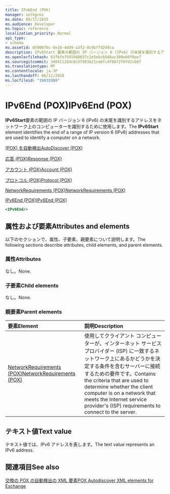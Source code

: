```yaml
---
title: IPv6End (POX)
manager: sethgros
ms.date: 09/17/2015
ms.audience: Developer
ms.topic: reference
localization_priority: Normal
api_type:
- schema
ms.assetid: 85906f6c-4e16-4dd9-a3f2-0c9bffd249ca
description: IPv6Start 要素の範囲の IP バージョン 6 (IPv6) の末尾を識別するアドレスをネットワーク上のコンピューターを識別するために使用します。
ms.openlocfilehash: 61fbfe75919d8037c2e5ebcb588ac309e60f0ae7
ms.sourcegitcommit: 34041125dc8c5f993b21cebfc4f8b72f0fd2cb6f
ms.translationtype: MT
ms.contentlocale: ja-JP
ms.lasthandoff: 06/11/2018
ms.locfileid: "19831988"
---
```

# <a name="ipv6end-pox"></a><span data-ttu-id="7aa52-103">IPv6End (POX)</span><span class="sxs-lookup"><span data-stu-id="7aa52-103">IPv6End (POX)</span></span>

<span data-ttu-id="7aa52-104">**IPv6Start**要素の範囲の IP バージョン 6 (IPv6) の末尾を識別するアドレスをネットワーク上のコンピューターを識別するために使用します。</span><span class="sxs-lookup"><span data-stu-id="7aa52-104">The **IPv6Start** element identifies the end of a range of IP version 6 (IPv6) addresses that are used to identify a computer on a network.</span></span> 
  
[<span data-ttu-id="7aa52-105">(POX) を自動検出</span><span class="sxs-lookup"><span data-stu-id="7aa52-105">AutoDiscover (POX)</span></span>](autodiscover-pox.md)
  
[<span data-ttu-id="7aa52-106">応答 (POX)</span><span class="sxs-lookup"><span data-stu-id="7aa52-106">Response (POX)</span></span>](response-pox.md)
  
[<span data-ttu-id="7aa52-107">アカウント (POX)</span><span class="sxs-lookup"><span data-stu-id="7aa52-107">Account (POX)</span></span>](account-pox.md)
  
[<span data-ttu-id="7aa52-108">プロトコル (POX)</span><span class="sxs-lookup"><span data-stu-id="7aa52-108">Protocol (POX)</span></span>](protocol-pox.md)
  
[<span data-ttu-id="7aa52-109">NetworkRequirements (POX)</span><span class="sxs-lookup"><span data-stu-id="7aa52-109">NetworkRequirements (POX)</span></span>](networkrequirements-pox.md)
  
[<span data-ttu-id="7aa52-110">IPv6End (POX)</span><span class="sxs-lookup"><span data-stu-id="7aa52-110">IPv6End (POX)</span></span>](ipv6end-pox.md)
  
```xml
<IPv6End/>
```

## <a name="attributes-and-elements"></a><span data-ttu-id="7aa52-111">属性および要素</span><span class="sxs-lookup"><span data-stu-id="7aa52-111">Attributes and elements</span></span>

<span data-ttu-id="7aa52-112">以下のセクションで、属性、子要素、親要素について説明します。</span><span class="sxs-lookup"><span data-stu-id="7aa52-112">The following sections describe attributes, child elements, and parent elements.</span></span>
  
### <a name="attributes"></a><span data-ttu-id="7aa52-113">属性</span><span class="sxs-lookup"><span data-stu-id="7aa52-113">Attributes</span></span>

<span data-ttu-id="7aa52-114">なし。</span><span class="sxs-lookup"><span data-stu-id="7aa52-114">None.</span></span>
  
### <a name="child-elements"></a><span data-ttu-id="7aa52-115">子要素</span><span class="sxs-lookup"><span data-stu-id="7aa52-115">Child elements</span></span>

<span data-ttu-id="7aa52-116">なし。</span><span class="sxs-lookup"><span data-stu-id="7aa52-116">None.</span></span>
  
### <a name="parent-elements"></a><span data-ttu-id="7aa52-117">親要素</span><span class="sxs-lookup"><span data-stu-id="7aa52-117">Parent elements</span></span>

|<span data-ttu-id="7aa52-118">**要素**</span><span class="sxs-lookup"><span data-stu-id="7aa52-118">**Element**</span></span>|<span data-ttu-id="7aa52-119">**説明**</span><span class="sxs-lookup"><span data-stu-id="7aa52-119">**Description**</span></span>|
|:-----|:-----|
|[<span data-ttu-id="7aa52-120">NetworkRequirements (POX)</span><span class="sxs-lookup"><span data-stu-id="7aa52-120">NetworkRequirements (POX)</span></span>](networkrequirements-pox.md) <br/> |<span data-ttu-id="7aa52-121">使用してクライアント コンピューターが、インターネット サービス プロバイダー (ISP) に一致するネットワーク上にあるかどうかを決定する条件を含むサーバーに接続するための要件です。</span><span class="sxs-lookup"><span data-stu-id="7aa52-121">Contains the criteria that are used to determine whether the client computer is on a network that meets the Internet service provider's (ISP) requirements to connect to the server.</span></span>  <br/> |
   
## <a name="text-value"></a><span data-ttu-id="7aa52-122">テキスト値</span><span class="sxs-lookup"><span data-stu-id="7aa52-122">Text value</span></span>

<span data-ttu-id="7aa52-123">テキスト値では、IPv6 アドレスを表します。</span><span class="sxs-lookup"><span data-stu-id="7aa52-123">The text value represents an IPv6 address.</span></span>
  
## <a name="see-also"></a><span data-ttu-id="7aa52-124">関連項目</span><span class="sxs-lookup"><span data-stu-id="7aa52-124">See also</span></span>



[<span data-ttu-id="7aa52-125">交換の POX の自動検出の XML 要素</span><span class="sxs-lookup"><span data-stu-id="7aa52-125">POX Autodiscover XML elements for Exchange</span></span>](pox-autodiscover-xml-elements-for-exchange.md)

